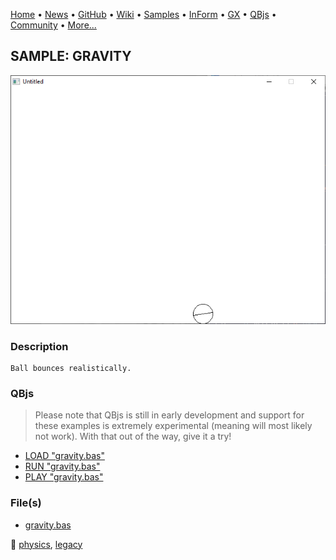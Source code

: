 [Home](https://qb64.com) • [News](../../news.md) • [GitHub](https://github.com/QB64Official/qb64) • [Wiki](https://github.com/QB64Official/qb64/wiki) • [Samples](../../samples.md) • [InForm](../../inform.md) • [GX](../../gx.md) • [QBjs](../../qbjs.md) • [Community](../../community.md) • [More...](../../more.md)

## SAMPLE: GRAVITY

![screenshot.png](img/screenshot.png)

### Description

```text
Ball bounces realistically.
```

### QBjs

> Please note that QBjs is still in early development and support for these examples is extremely experimental (meaning will most likely not work). With that out of the way, give it a try!

* [LOAD "gravity.bas"](https://v6p9d9t4.ssl.hwcdn.net/html/6029471/index.html?src=https://qb64.com/samples/gravity/src/gravity.bas)
* [RUN "gravity.bas"](https://v6p9d9t4.ssl.hwcdn.net/html/6029471/index.html?mode=auto&src=https://qb64.com/samples/gravity/src/gravity.bas)
* [PLAY "gravity.bas"](https://v6p9d9t4.ssl.hwcdn.net/html/6029471/index.html?mode=play&src=https://qb64.com/samples/gravity/src/gravity.bas)

### File(s)

* [gravity.bas](src/gravity.bas)

🔗 [physics](../physics.md), [legacy](../legacy.md)
